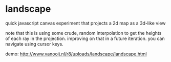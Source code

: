 # landscape
quick javascript canvas experiment that projects a 2d map as a 3d-like view

note that this is using some crude, random interpolation to get the heights of each ray in the projection. improving on that in a future iteration. you can navigate using cursor keys.

demo: http://www.vanooij.nl/r8/uploads/landscape/landscape.html